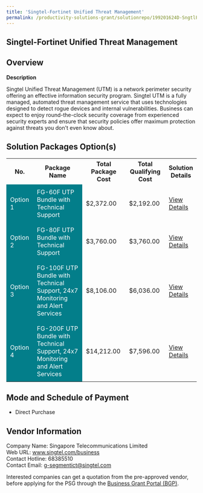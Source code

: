 ```yaml
---
title: 'Singtel-Fortinet Unified Threat Management'
permalink: /productivity-solutions-grant/solutionrepo/199201624D-SngtlFortnt-Unfd-Thrt-MGT-G
---
```


## Singtel-Fortinet Unified Threat Management

## Overview

**Description**

Singtel Unified Threat Management (UTM) is a network perimeter security offering an effective information security program. Singtel UTM is a fully managed, automated threat management service that uses technologies designed to detect rogue devices and internal vulnerabilities. Business can expect to enjoy round-the-clock security coverage from experienced security experts and ensure that security policies offer maximum protection against threats you don't even know about.

## Solution Packages Option(s)

<table>
<tr>
<th><b>No.</b></th>
<th><b>Package Name</b></th>
<th><b>Total Package Cost</b></th>
<th><b>Total Qualifying Cost</b></th>
<th><b>Solution Details</b></th>
</tr>
<tr>
<td style='padding: 10px; background-color: #037E8A; color: #FFFFFF;'>Option 1</td>
<td style='padding: 10px; background-color: #037E8A; color: #FFFFFF;'>FG-60F UTP Bundle with Technical Support</td>
<td style='padding: 10px;'>$2,372.00</td>
<td style='padding: 10px;'>$2,192.00</td>
<td style='padding: 10px;'><a href='/psg/Sintel_Fortinet_25072024_Desensitised_Annex3_Part1.pdf' target='_blank'>View Details</a></td>
</tr>
<tr>
<td style='padding: 10px; background-color: #037E8A; color: #FFFFFF;'>Option 2</td>
<td style='padding: 10px; background-color: #037E8A; color: #FFFFFF;'>FG-80F UTP Bundle with Technical Support</td>
<td style='padding: 10px;'>$3,760.00</td>
<td style='padding: 10px;'>$3,760.00</td>
<td style='padding: 10px;'><a href='/psg/Sintel_Fortinet_25072024_Desensitised_Annex3_Part2.pdf' target='_blank'>View Details</a></td>
</tr>
<tr>
<td style='padding: 10px; background-color: #037E8A; color: #FFFFFF;'>Option 3</td>
<td style='padding: 10px; background-color: #037E8A; color: #FFFFFF;'>FG-100F UTP Bundle with Technical Support, 24x7 Monitoring and Alert Services</td>
<td style='padding: 10px;'>$8,106.00</td>
<td style='padding: 10px;'>$6,036.00</td>
<td style='padding: 10px;'><a href='/psg/Sintel_Fortinet_25072024_Desensitised_Annex3_Part3.pdf' target='_blank'>View Details</a></td>
</tr>
<tr>
<td style='padding: 10px; background-color: #037E8A; color: #FFFFFF;'>Option 4</td>
<td style='padding: 10px; background-color: #037E8A; color: #FFFFFF;'>FG-200F UTP Bundle with Technical Support, 24x7 Monitoring and Alert Services</td>
<td style='padding: 10px;'>$14,212.00</td>
<td style='padding: 10px;'>$7,596.00</td>
<td style='padding: 10px;'><a href='/psg/Sintel_Fortinet_25072024_Desensitised_Annex3_Part4.pdf' target='_blank'>View Details</a></td>
</tr>
</table>

## Mode and Schedule of Payment

 - Direct Purchase

## Vendor Information

 Company Name: Singapore Telecommunications Limited<br>Web URL: www.singtel.com/business <br>Contact Hotline: 68385510 <br>Contact Email: g-segmentict@singtel.com <br>

Interested companies can get a quotation from the pre-approved vendor, before applying for the PSG through the <a href='https://www.businessgrants.gov.sg/' target='_blank' rel='noopener'>Business Grant Portal (BGP)</a>.

<script src="/jquery/resize-tables.js"></script>
